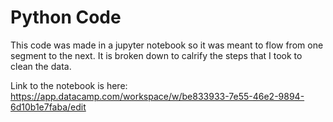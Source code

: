 # Python Code

This code was made in a jupyter notebook so it was meant to flow from one segment to the next.
It is broken down to calrify the steps that I took to clean the data.

Link to the notebook is here: https://app.datacamp.com/workspace/w/be833933-7e55-46e2-9894-6d10b1e7faba/edit
